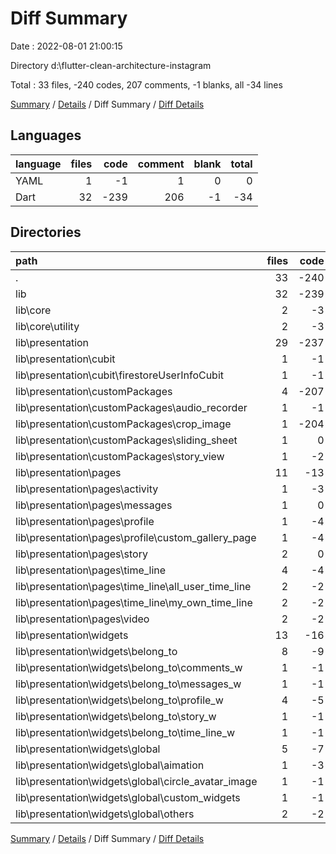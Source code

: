 # Diff Summary

Date : 2022-08-01 21:00:15

Directory d:\\flutter-clean-architecture-instagram

Total : 33 files,  -240 codes, 207 comments, -1 blanks, all -34 lines

[Summary](results.md) / [Details](details.md) / Diff Summary / [Diff Details](diff-details.md)

## Languages
| language | files | code | comment | blank | total |
| :--- | ---: | ---: | ---: | ---: | ---: |
| YAML | 1 | -1 | 1 | 0 | 0 |
| Dart | 32 | -239 | 206 | -1 | -34 |

## Directories
| path | files | code | comment | blank | total |
| :--- | ---: | ---: | ---: | ---: | ---: |
| . | 33 | -240 | 207 | -1 | -34 |
| lib | 32 | -239 | 206 | -1 | -34 |
| lib\\core | 2 | -3 | -2 | -1 | -6 |
| lib\\core\\utility | 2 | -3 | -2 | -1 | -6 |
| lib\\presentation | 29 | -237 | 207 | 0 | -30 |
| lib\\presentation\\cubit | 1 | -1 | 0 | 0 | -1 |
| lib\\presentation\\cubit\\firestoreUserInfoCubit | 1 | -1 | 0 | 0 | -1 |
| lib\\presentation\\customPackages | 4 | -207 | 206 | 0 | -1 |
| lib\\presentation\\customPackages\\audio_recorder | 1 | -1 | 0 | 0 | -1 |
| lib\\presentation\\customPackages\\crop_image | 1 | -204 | 203 | 0 | -1 |
| lib\\presentation\\customPackages\\sliding_sheet | 1 | 0 | 3 | 0 | 3 |
| lib\\presentation\\customPackages\\story_view | 1 | -2 | 0 | 0 | -2 |
| lib\\presentation\\pages | 11 | -13 | 1 | 0 | -12 |
| lib\\presentation\\pages\\activity | 1 | -3 | 0 | 0 | -3 |
| lib\\presentation\\pages\\messages | 1 | 0 | 1 | 0 | 1 |
| lib\\presentation\\pages\\profile | 1 | -4 | 0 | 0 | -4 |
| lib\\presentation\\pages\\profile\\custom_gallery_page | 1 | -4 | 0 | 0 | -4 |
| lib\\presentation\\pages\\story | 2 | 0 | 0 | 0 | 0 |
| lib\\presentation\\pages\\time_line | 4 | -4 | 0 | 0 | -4 |
| lib\\presentation\\pages\\time_line\\all_user_time_line | 2 | -2 | 0 | 0 | -2 |
| lib\\presentation\\pages\\time_line\\my_own_time_line | 2 | -2 | 0 | 0 | -2 |
| lib\\presentation\\pages\\video | 2 | -2 | 0 | 0 | -2 |
| lib\\presentation\\widgets | 13 | -16 | 0 | 0 | -16 |
| lib\\presentation\\widgets\\belong_to | 8 | -9 | 0 | 0 | -9 |
| lib\\presentation\\widgets\\belong_to\\comments_w | 1 | -1 | 0 | 0 | -1 |
| lib\\presentation\\widgets\\belong_to\\messages_w | 1 | -1 | 0 | 0 | -1 |
| lib\\presentation\\widgets\\belong_to\\profile_w | 4 | -5 | 0 | 0 | -5 |
| lib\\presentation\\widgets\\belong_to\\story_w | 1 | -1 | 0 | 0 | -1 |
| lib\\presentation\\widgets\\belong_to\\time_line_w | 1 | -1 | 0 | 0 | -1 |
| lib\\presentation\\widgets\\global | 5 | -7 | 0 | 0 | -7 |
| lib\\presentation\\widgets\\global\\aimation | 1 | -3 | 0 | 0 | -3 |
| lib\\presentation\\widgets\\global\\circle_avatar_image | 1 | -1 | 0 | 0 | -1 |
| lib\\presentation\\widgets\\global\\custom_widgets | 1 | -1 | 0 | 0 | -1 |
| lib\\presentation\\widgets\\global\\others | 2 | -2 | 0 | 0 | -2 |

[Summary](results.md) / [Details](details.md) / Diff Summary / [Diff Details](diff-details.md)